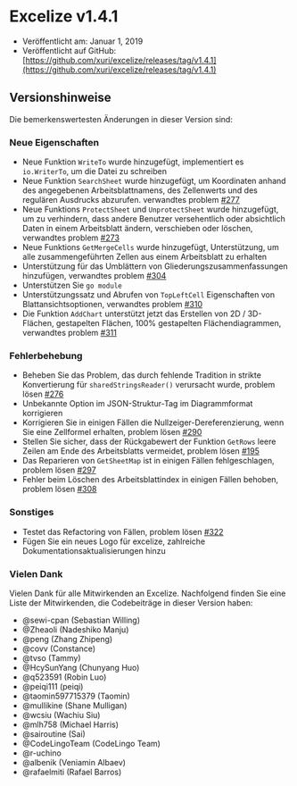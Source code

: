 # Excelize v1.4.1

* Veröffentlicht am: Januar 1, 2019
* Veröffentlicht auf GitHub: [https://github.com/xuri/excelize/releases/tag/v1.4.1](https://github.com/xuri/excelize/releases/tag/v1.4.1)

## Versionshinweise

Die bemerkenswertesten Änderungen in dieser Version sind:

### Neue Eigenschaften

* Neue Funktion `WriteTo` wurde hinzugefügt, implementiert es `io.WriterTo`, um die Datei zu schreiben
* Neue Funktion `SearchSheet` wurde hinzugefügt, um Koordinaten anhand des angegebenen Arbeitsblattnamens, des Zellenwerts und des regulären Ausdrucks abzurufen. verwandtes problem [#277](https://github.com/xuri/excelize/issues/277)
* Neue Funktions `ProtectSheet` und `UnprotectSheet` wurde hinzugefügt, um zu verhindern, dass andere Benutzer versehentlich oder absichtlich Daten in einem Arbeitsblatt ändern, verschieben oder löschen, verwandtes problem [#273](https://github.com/xuri/excelize/issues/273)
* Neue Funktions `GetMergeCells` wurde hinzugefügt, Unterstützung, um alle zusammengeführten Zellen aus einem Arbeitsblatt zu erhalten
* Unterstützung für das Umblättern von Gliederungszusammenfassungen hinzufügen, verwandtes problem [#304](https://github.com/xuri/excelize/issues/304)
* Unterstützen Sie `go module`
* Unterstützungssatz und Abrufen von `TopLeftCell` Eigenschaften von Blattansichtsoptionen, verwandtes problem [#310](https://github.com/xuri/excelize/issues/310)
* Die Funktion `AddChart` unterstützt jetzt das Erstellen von 2D / 3D-Flächen, gestapelten Flächen, 100% gestapelten Flächendiagrammen, verwandtes problem [#311](https://github.com/xuri/excelize/issues/311)

### Fehlerbehebung

* Beheben Sie das Problem, das durch fehlende Tradition in strikte Konvertierung für `sharedStringsReader()` verursacht wurde, problem lösen [#276](https://github.com/xuri/excelize/issues/276)
* Unbekannte Option im JSON-Struktur-Tag im Diagrammformat korrigieren
* Korrigieren Sie in einigen Fällen die Nullzeiger-Dereferenzierung, wenn Sie eine Zellformel erhalten, problem lösen [#290](https://github.com/xuri/excelize/issues/290)
* Stellen Sie sicher, dass der Rückgabewert der Funktion `GetRows` leere Zeilen am Ende des Arbeitsblatts vermeidet, problem lösen [#195](https://github.com/xuri/excelize/issues/195)
* Das Reparieren von `GetSheetMap` ist in einigen Fällen fehlgeschlagen, problem lösen [#297](https://github.com/xuri/excelize/issues/297)
* Fehler beim Löschen des Arbeitsblattindex in einigen Fällen behoben, problem lösen [#308](https://github.com/xuri/excelize/issues/308)

### Sonstiges

* Testet das Refactoring von Fällen, problem lösen [#322](https://github.com/xuri/excelize/issues/322)
* Fügen Sie ein neues Logo für excelize, zahlreiche Dokumentationsaktualisierungen hinzu

### Vielen Dank

Vielen Dank für alle Mitwirkenden an Excelize. Nachfolgend finden Sie eine Liste der Mitwirkenden, die Codebeiträge in dieser Version haben:

* @sewi-cpan (Sebastian Willing)
* @Zheaoli (Nadeshiko Manju)
* @peng (Zhang Zhipeng)
* @covv (Constance)
* @tvso (Tammy)
* @HcySunYang (Chunyang Huo)
* @q523591 (Robin Luo)
* @peiqi111 (peiqi)
* @taomin597715379 (Taomin)
* @mullikine (Shane Mulligan)
* @wcsiu (Wachiu Siu)
* @mlh758 (Michael Harris)
* @sairoutine (Sai)
* @CodeLingoTeam (CodeLingo Team)
* @r-uchino
* @albenik (Veniamin Albaev)
* @rafaelmiti (Rafael Barros)
